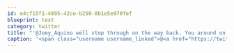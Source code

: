 ```yaml
---
id: e4cf15f1-4895-42ce-b250-8b1e5e970fef
blueprint: text
category: twitter
title: "'@Joey_Aquino well stop through on the way back. You around on the 8th?"
caption: '<span class="username username_linked">@<a href="https://twitter.com/Joey_Aquino" title="Joey Aquino">Joey_Aquino</a></span> well stop through on the way back. You around on the 8th?'
---
```

